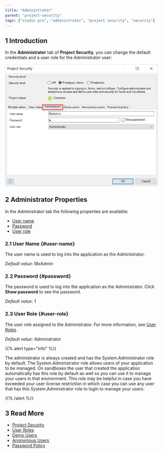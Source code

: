 ```yaml
---
title: "Administrator"
parent: "project-security"
tags: ["studio pro", "administrator", "project security", "security"]
---
```


## 1 Introduction

In the **Administrator** tab of **Project Security**, you can change the default credentials and a user role for the Administrator user:

![](attachments/administrator/project-security-administrator.png)

## 2 Administrator Properties

In the Administrator tab the following properties are available:

* [User name](#user-name)
* [Password](#password)
* [User role](#user-role)

### 2.1 User Name {#user-name}

The user name is used to log into the application as the Administrator.

*Default value*: MxAdmin

### 2.2 Password {#password}

The password is used to log into the application as the Administrator. Click **Show password** to see the password. 

*Default value*: 1

### 2.3 User Role {#user-role}

The user role assigned to the Administrator. For more information, see [User Roles](user-roles). 

*Default value*: Administrator

{{% alert type="info" %}}

The administrator is always created and has the System.Administrator role by default. The System.Administrator role allows users of your application to be managed. 
On sandboxes the user that created the application automatically has this role by default as well so you can use it to manage your users in that environment.
This role may be helpful in case you have exceeded your user license restriction in which case you can use any user that has this System.Administrator role to login to manage your users.

{{% /alert %}}

## 3 Read More

* [Project Security](project-security)
* [User Roles](user-roles)
* [Demo Users](demo-users)
* [Anonymous Users](anonymous-users)
* [Password Policy](password-policy)